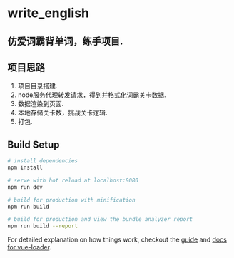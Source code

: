 # write_english

## 仿爱词霸背单词，练手项目.

## 项目思路
1. 项目目录搭建.
2. node服务代理转发请求，得到并格式化词霸关卡数据.
3. 数据渲染到页面.
4. 本地存储关卡数，挑战关卡逻辑.
5. 打包.

## Build Setup

``` bash
# install dependencies
npm install

# serve with hot reload at localhost:8080
npm run dev

# build for production with minification
npm run build

# build for production and view the bundle analyzer report
npm run build --report
```

For detailed explanation on how things work, checkout the [guide](http://vuejs-templates.github.io/webpack/) and [docs for vue-loader](http://vuejs.github.io/vue-loader).
